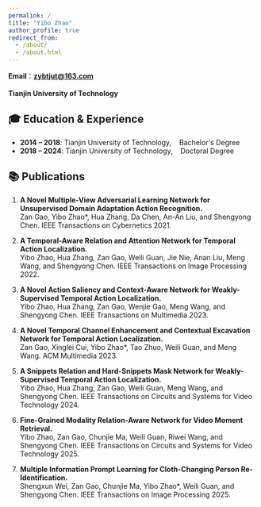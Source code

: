```yaml
---
permalink: /
title: "Yibo Zhao"
author_profile: true
redirect_from: 
  - /about/
  - /about.html
---
```


**Email**：**zybtjut@163.com** <br>  
**Tianjin University of Technology**  <br>

## 🎓 Education & Experience

- **2014 – 2018**: Tianjin University of Technology, &nbsp;&nbsp; Bachelor's Degree  
- **2018 – 2024**: Tianjin University of Technology, &nbsp;&nbsp; Doctoral Degree

## 📚 Publications
1. **A Novel Multiple-View Adversarial Learning Network for Unsupervised Domain Adaptation Action Recognition.**  
   Zan Gao, Yibo Zhao*, Hua Zhang, Da Chen, An-An Liu, and Shengyong Chen. IEEE Transactions on Cybernetics 2021.

2. **A Temporal-Aware Relation and Attention Network for Temporal Action Localization.**  
   Yibo Zhao, Hua Zhang, Zan Gao, Weili Guan, Jie Nie, Anan Liu, Meng Wang, and Shengyong Chen. IEEE Transactions on Image Processing 2022.

3. **A Novel Action Saliency and Context-Aware Network for Weakly-Supervised Temporal Action Localization.**  
   Yibo Zhao, Hua Zhang, Zan Gao, Wenjie Gao, Meng Wang, and Shengyong Chen. IEEE Transactions on Multimedia 2023.

4. **A Novel Temporal Channel Enhancement and Contextual Excavation Network for Temporal Action Localization.**  
   Zan Gao, Xinglei Cui, Yibo Zhao*, Tao Zhuo, Weili Guan, and Meng Wang. ACM Multimedia 2023. 

5. **A Snippets Relation and Hard-Snippets Mask Network for Weakly-Supervised Temporal Action Localization.**  
   Yibo Zhao, Hua Zhang, Zan Gao, Weili Guan, Meng Wang, and Shengyong Chen. IEEE Transactions on Circuits and Systems for Video Technology 2024.

6. **Fine-Grained Modality Relation-Aware Network for Video Moment Retrieval.**  
   Yibo Zhao, Zan Gao, Chunjie Ma, Weili Guan, Riwei Wang, and Shengyong Chen. IEEE Transactions on Circuits and Systems for Video Technology 2025.

7. **Multiple Information Prompt Learning for Cloth-Changing Person Re-Identification.**  
   Shengxun Wei, Zan Gao, Chunjie Ma, Yibo Zhao*, Weili Guan, and Shengyong Chen. IEEE Transactions on Image Processing 2025.
